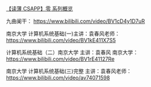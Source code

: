 [【读薄 CSAPP】零 系列概览](https://wdxtub.com/csapp/thin-csapp-0/2016/04/16/)

九曲阑干： https://www.bilibili.com/video/BV1cD4y1D7uR

南京大学 计算机系统基础(一)主讲：袁春风老师： https://www.bilibili.com/video/BV1kE411X7S5

计算机系统基础（二）南京大学 主讲：袁春风 南京大学： https://www.bilibili.com/video/BV1rE41127Re

南京大学 计算机系统基础(三)完整 主讲：袁春风老师： https://www.bilibili.com/video/av74071598




